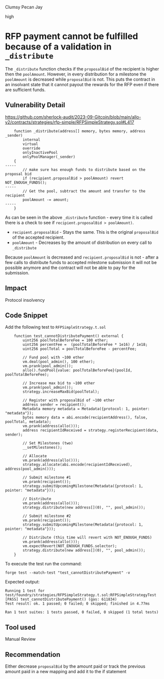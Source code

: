 Clumsy Pecan Jay

high

# RFP payment cannot be fulfilled because of a validation in `_distribute`

The `_distribute` function checks if the `proposalBid` of the recipient is higher then the `poolAmount`.
However, in every distribution for a milestone the `poolAmount` is decreased while `proposalBid` is not. 
This puts the contract in an insolvant state that it cannot payout the rewards for the RFP even if there are sufficient funds.  

## Vulnerability Detail
https://github.com/sherlock-audit/2023-09-Gitcoin/blob/main/allo-v2/contracts/strategies/rfp-simple/RFPSimpleStrategy.sol#L417
```solidity
    function _distribute(address[] memory, bytes memory, address _sender)
        internal
        virtual
        override
        onlyInactivePool
        onlyPoolManager(_sender)
    {
-----
        // make sure has enough funds to distribute based on the proposal bid
        if (recipient.proposalBid > poolAmount) revert NOT_ENOUGH_FUNDS();
-----
        // Get the pool, subtract the amount and transfer to the recipient
        poolAmount -= amount;
-----
    }
```

As can be seen in the above `_distribute` function - every time it is called there is a check to see if `recipient.proposalBid > poolAmount)`.

* `recipient.proposalBid` - Stays the same. This is the original `proposalBid` of the accepted recipient.
* `poolAmount` - Decreases by the amount of distribution on every call to `_distribute`

Because `poolAmount` is decreased and `recipient.proposalBid` is not - after a few calls to distribute funds to accepted milestone submission it will not be possible anymore and the contract will not be able to pay for the submission.

## Impact

Protocol insolvency 

## Code Snippet

Add the following test to `RFPSimpleStrategy.t.sol`
```solidity
    function test_cannotDistributePayment() external {
        uint256 poolTotalBeforeFee = 100 ether;
        uint256 percentFee =  (poolTotalBeforeFee * 1e16) / 1e18;
        uint256 poolTotal = poolTotalBeforeFee - percentFee;

        // Fund pool with ~100 ether
        vm.deal(pool_admin(), 100 ether);
        vm.prank(pool_admin());
        allo().fundPool{value: poolTotalBeforeFee}(poolId, poolTotalBeforeFee);

        // Increase max bid to ~100 ether
        vm.prank(pool_admin());
        strategy.increaseMaxBid(poolTotal);

        // Register with proposalBid of ~100 ether
        address sender = recipient();
        Metadata memory metadata = Metadata({protocol: 1, pointer: "metadata"});
        bytes memory data = abi.encode(recipientAddress(), false, poolTotal, metadata);
        vm.prank(address(allo()));
        address recipientIdReceived = strategy.registerRecipient(data, sender);

        // Set Milestones (two)
        __setMilestones();

        // Allocate
        vm.prank(address(allo()));
        strategy.allocate(abi.encode(recipientIdReceived), address(pool_admin()));

        // Submit milestone #1
        vm.prank(recipient());
        strategy.submitUpcomingMilestone(Metadata({protocol: 1, pointer: "metadata"}));

        // Distribute
        vm.prank(address(allo()));
        strategy.distribute(new address[](0), "", pool_admin());

        // Submit milestone #2
        vm.prank(recipient());
        strategy.submitUpcomingMilestone(Metadata({protocol: 1, pointer: "metadata"}));

        // Distribute (this time will revert with NOT_ENOUGH_FUNDS)
        vm.prank(address(allo()));
        vm.expectRevert(NOT_ENOUGH_FUNDS.selector);
        strategy.distribute(new address[](0), "", pool_admin());
    }
```

To execute the test run the command:
```solidity
forge test --match-test "test_cannotDistributePayment" -v  
```

Expected output:
```solidity
Running 1 test for test/foundry/strategies/RFPSimpleStrategy.t.sol:RFPSimpleStrategyTest
[PASS] test_cannotDistributePayment() (gas: 611834)
Test result: ok. 1 passed; 0 failed; 0 skipped; finished in 4.77ms
 
Ran 1 test suites: 1 tests passed, 0 failed, 0 skipped (1 total tests)
```
## Tool used

Manual Review

## Recommendation

Either decrease `proposalBid` by the amount paid or track the previous amount paid in a new mapping and add it to the if statement